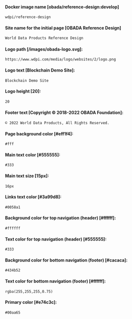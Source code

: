 #### Docker image name [obada/reference-design:develop]
```
wdpi/reference-design
```
#### Site name for the initial page [OBADA Reference Design]
```sh
World Data Products Reference Design
```
#### Logo path [/images/obada-logo.svg]:
```
https://www.wdpi.com/media/logo/websites/2/logo.png
```
#### Logo text [Blockchain Demo Site]:
```
Blockchain Demo Site
```

#### Logo height [20]:
```sh
20
```

#### Footer text [Copyright © 2018-2022 OBADA Foundation]:
```
© 2022 World Data Products, All Rights Reserved.
```
#### Page background color [#eff1f4]:
```
#fff
```
#### Main text color [#555555]:
```
#333
```
#### Main text size [15px]:
```
16px
```
#### Links text color [#3a99d8]:
```
#0058a1
```
#### Background color for top navigation (header) [#ffffff]:
```
#ffffff
```
#### Text color for top navigation (header) [#555555]:
```
#333
```
#### Background color for bottom navigation (footer) [#cacaca]:
```
#434b52
```
#### Text color for bottom navigation (footer) [#ffffff]:
```
rgba(255,255,255,0.75)
```
#### Primary color [#e74c3c]:
```
#00aa65
```
